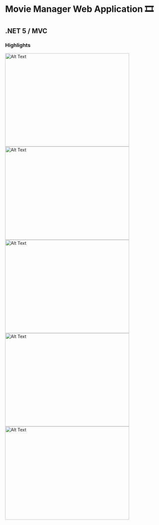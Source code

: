 # Movie Manager Web Application 🎞️

## .NET 5 / MVC 

### Highlights
<img src="https://github.com/wmarkos/MovieManager/raw/main/images/Picture1.png" alt="Alt Text" width="400" height="300">

<img src="https://github.com/wmarkos/MovieManager/raw/main/images/Picture2.png" alt="Alt Text" width="400" height="300">

<img src="https://github.com/wmarkos/MovieManager/raw/main/images/Picture3.png" alt="Alt Text" width="400" height="300">

<img src="https://github.com/wmarkos/MovieManager/raw/main/images/Picture4.png" alt="Alt Text" width="400" height="300">

<img src="https://github.com/wmarkos/MovieManager/raw/main/images/Picture6.png" alt="Alt Text" width="400" height="300">
